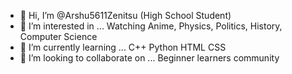 - 👋 Hi, I’m @Arshu5611Zenitsu (High School Student)
- 👀 I’m interested in ... Watching Anime, Physics, Politics, History, Computer Science
- 🌱 I’m currently learning ... C++ Python HTML CSS
- 💞️ I’m looking to collaborate on ... Beginner learners community

<!---
Arshu5611Zenitsu/Arshu5611Zenitsu is a ✨ special ✨ repository because its `README.md` (this file) appears on your GitHub profile.
You can click the Preview link to take a look at your changes.
--->
